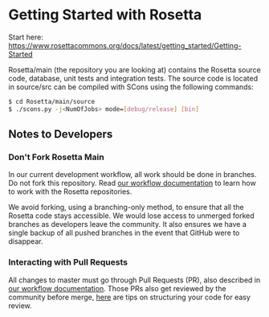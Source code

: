 Getting Started with Rosetta
============================
Start here: https://www.rosettacommons.org/docs/latest/getting_started/Getting-Started

Rosetta/main (the repository you are looking at) contains the Rosetta source code, database, unit tests and integration tests. The source code is located in source/src can be compiled with SCons using the following commands:

``` sh
$ cd Rosetta/main/source
$ ./scons.py -j<NumOfJobs> mode=[debug/release] [bin]
```

## Notes to Developers
### Don't Fork Rosetta Main
In our current development workflow, all work should be done in branches. Do not fork this repository.  Read [our workflow documentation](https://www.rosettacommons.org/docs/wiki/internal_documentation/GithubWorkflow) to learn how to work with the Rosetta repositories.

We avoid forking, using a branching-only method, to ensure that all the Rosetta code stays accessible.  We would lose access to unmerged forked branches as developers leave the community.  It also ensures we have a single backup of all pushed branches in the event that GitHub were to disappear.

### Interacting with Pull Requests
All changes to master must go through Pull Requests (PR), also described in [our workflow documentation](https://www.rosettacommons.org/docs/wiki/internal_documentation/GithubWorkflow).  Those PRs also get reviewed by the community before merge, [here](https://www.rosettacommons.org/docs/wiki/internal_documentation/GithubWorkflow#workflow-for-using-github_pull-request-pr_pull-request-review-what-to-do-before-review) are tips on structuring your code for easy review.
